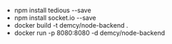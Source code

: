 * npm install tedious --save
* npm install socket.io --save
* docker build -t demcy/node-backend .
* docker run -p 8080:8080 -d demcy/node-backend